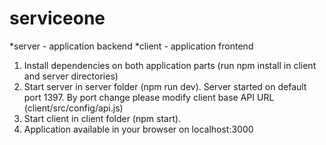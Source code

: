 # serviceone


*server - application backend
*client - application frontend

1. Install dependencies on both application parts (run npm install in client and server directories)
2. Start server in server folder (npm run dev). Server started on default port 1397. By port change please modify client base API URL (client/src/config/api.js)
3. Start client in client folder (npm start).
4. Application available in your browser on localhost:3000
